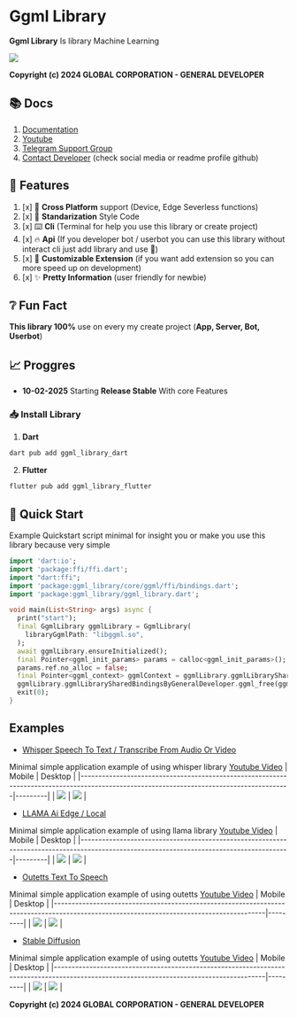 # Ggml Library
 
**Ggml Library** Is library Machine Learning

[![](https://raw.githubusercontent.com/globalcorporation/.github/main/.github/logo/powered.png)](https://www.youtube.com/@Global_Corporation)

**Copyright (c) 2024 GLOBAL CORPORATION - GENERAL DEVELOPER**

## 📚️ Docs

1. [Documentation](https://youtube.com/@GENERAL_DEV)
2. [Youtube](https://youtube.com/@GENERAL_DEV)
3. [Telegram Support Group](https://t.me/DEVELOPER_GLOBAL_PUBLIC)
4. [Contact Developer](https://github.com/General-Developer) (check social media or readme profile github)

## 🔖️ Features

1. [x] 📱️ **Cross Platform** support (Device, Edge Severless functions)
2. [x] 📜️ **Standarization** Style Code
3. [x] ⌨️ **Cli** (Terminal for help you use this library or create project)
4. [x] 🔥️ **Api** (If you developer bot / userbot you can use this library without interact cli just add library and use 🚀️)
5. [x] 🧩️ **Customizable Extension** (if you want add extension so you can more speed up on development)
6. [x] ✨️ **Pretty Information** (user friendly for newbie)
 
## ❔️ Fun Fact

**This library 100%** use on every my create project (**App, Server, Bot, Userbot**)
 
## 📈️ Proggres
 
- **10-02-2025**
  Starting **Release Stable** With core Features

### 📥️ Install Library

1. **Dart**

```bash
dart pub add ggml_library_dart
```

2. **Flutter**

```bash
flutter pub add ggml_library_flutter
```

## 🚀️ Quick Start

Example Quickstart script minimal for insight you or make you use this library because very simple

```dart
import 'dart:io';
import 'package:ffi/ffi.dart';
import "dart:ffi";
import 'package:ggml_library/core/ggml/ffi/bindings.dart';
import 'package:ggml_library/ggml_library.dart';

void main(List<String> args) async {
  print("start");
  final GgmlLibrary ggmlLibrary = GgmlLibrary(
    libraryGgmlPath: "libggml.so",
  );
  await ggmlLibrary.ensureInitialized();
  final Pointer<ggml_init_params> params = calloc<ggml_init_params>();
  params.ref.no_alloc = false;
  final Pointer<ggml_context> ggmlContext = ggmlLibrary.ggmlLibrarySharedBindingsByGeneralDeveloper.ggml_init(params.ref);
  ggmlLibrary.ggmlLibrarySharedBindingsByGeneralDeveloper.ggml_free(ggmlContext);
  exit(0);
}
```

## Examples

- [Whisper Speech To Text / Transcribe From Audio Or Video](https://github.com/general-developer/whisper_library)
    
Minimal simple application example of using whisper library [Youtube Video](https://youtu.be/U-5EDMk0UgE) 
| Mobile                                                                                                                                  | Desktop |
|-----------------------------------------------------------------------------------------------------------------------------------------|---------|
| [![](https://raw.githubusercontent.com/General-Developer/whisper_library/refs/heads/main/assets/examples/whisper_app/mobile.png)](https://youtu.be/U-5EDMk0UgE) | [![](https://raw.githubusercontent.com/General-Developer/whisper_library/refs/heads/main/assets/examples/whisper_app/desktop.png)](https://youtu.be/U-5EDMk0UgE)        |


- [LLAMA Ai Edge / Local](https://github.com/general-developer/llama_library)
    
Minimal simple application example of using llama library [Youtube Video](https://youtu.be/U-5EDMk0UgE) 
| Mobile                                                                                                                                  | Desktop |
|-----------------------------------------------------------------------------------------------------------------------------------------|---------|
| [![](https://raw.githubusercontent.com/General-Developer/llama_library/refs/heads/main/assets/examples/llama_app/mobile.png)](https://youtu.be/U-5EDMk0UgE) | [![](https://raw.githubusercontent.com/General-Developer/llama_library/refs/heads/main/assets/examples/llama_app/desktop.png)](https://youtu.be/U-5EDMk0UgE)        |



- [Outetts Text To Speech](https://github.com/general-developer/outetts)
    
Minimal simple application example of using outetts [Youtube Video](https://youtu.be/U-5EDMk0UgE) 
| Mobile                                                                                                                                  | Desktop |
|-----------------------------------------------------------------------------------------------------------------------------------------|---------|
| [![](https://raw.githubusercontent.com/General-Developer/outetts/refs/heads/main/assets/examples/outetts_app/mobile.png)](https://youtu.be/U-5EDMk0UgE) | [![](https://raw.githubusercontent.com/General-Developer/outetts/refs/heads/main/assets/examples/outetts_app/desktop.png)](https://youtu.be/U-5EDMk0UgE)        |


- [Stable Diffusion](https://github.com/general-developer/stable_diffusion_library)
    
Minimal simple application example of using outetts [Youtube Video](https://youtu.be/U-5EDMk0UgE) 
| Mobile                                                                                                                                  | Desktop |
|-----------------------------------------------------------------------------------------------------------------------------------------|---------|
| [![](https://raw.githubusercontent.com/General-Developer/stable_diffusion_library/refs/heads/main/assets/examples/stable_diffusion_app/mobile.png)](https://youtu.be/U-5EDMk0UgE) | [![](https://raw.githubusercontent.com/General-Developer/stable_diffusion_library/refs/heads/main/assets/examples/stable_diffusion_app/desktop.png)](https://youtu.be/U-5EDMk0UgE)        |


**Copyright (c) 2024 GLOBAL CORPORATION - GENERAL DEVELOPER**
